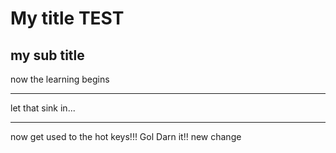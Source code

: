 # My title TEST
## my sub title

now the learning begins

---

let that sink in...

---

now get used to the hot keys!!! Gol Darn it!!
new change